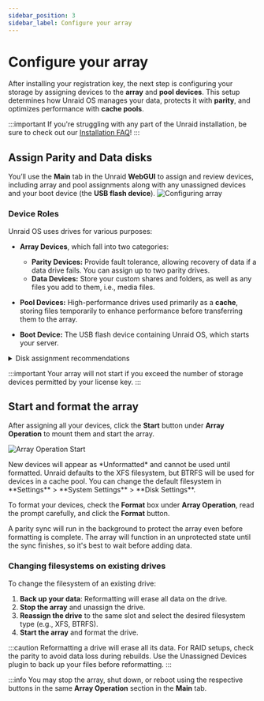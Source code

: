 ```yaml
---
sidebar_position: 3
sidebar_label: Configure your array
---
```


# Configure your array

After installing your registration key, the next step is configuring your storage by assigning devices to the **array** and **pool devices**. This setup determines how Unraid OS manages your data, protects it with **parity**, and optimizes performance with **cache pools**.

:::important
If you're struggling with any part of the Unraid installation, be sure to check out our [Installation FAQ](https://docs.unraid.net/unraid-os/faq/installation/)!
:::

## Assign Parity and Data disks

You’ll use the **Main** tab in the Unraid **WebGUI** to assign and review devices, including array and pool assignments along with any unassigned devices and your boot device (the **USB flash device**).
![Configuring array](/img/configuringarray1.png)

### Device Roles

Unraid OS uses drives for various purposes:

- **Array Devices**, which fall into two categories: 
  - **Parity Devices:** Provide fault tolerance, allowing recovery of data if a data drive fails. You can assign up to two parity drives.
  - **Data Devices:** Store your custom shares and folders, as well as any files you add to them, i.e., media files.

- **Pool Devices:** High-performance drives used primarily as a **cache**, storing files temporarily to enhance performance before transferring them to the array.

- **Boot Device:** The USB flash device containing Unraid OS, which starts your server.

<details>
    <summary>Disk assignment recommendations</summary>
    
    These disk assignment recommendations are crafted to optimize your Unraid array, enhancing performance, data protection, and future expandability. By following these, you can effectively maximize your storage devices and avoid common setup issues.

    1. **Select the largest parity device:**  
    Always choose the largest available storage device as your parity device(s). When expanding your array, data disks cannot exceed the size of your parity device(s). You should purchase the largest **HDD** for your initial parity device to avoid future limitations. For dual parity disks, all data disks must be smaller than the smallest parity disk.

    2. **Utilize HDDs for the array and SSD/NVMe drives for pools:**  
    For optimal performance, use **HDDs** as the primary storage devices in the array for general storage and parity protection. Assign **SSD** or **NVMe** drives to a **cache pool** or dedicated pool to enhance high-speed read and write operations. This setup improves overall performance by taking advantage of the strengths of each type of drive.

    3. **Protect cached data with a multi-device pool:**  
    To safeguard cached data, assign more than one device to the cache pool. A single device does not offer protection from data loss. Cache pools can be expanded on demand.

    :::warning
    SSD support is experimental in the array. Some SSDs may not perform well due to variations in TRIM/Discard implementation, which could lead to undesirable results. This does not apply to cache pools.
    :::

    :::note 
    SSD-based pools are optimal for applications and virtual machines, leveraging SSD performance for faster interactions.
    :::

</details>

:::important
Your array will not start if you exceed the number of storage devices permitted by your license key.
:::

## Start and format the array

After assigning all your devices, click the **Start** button under **Array Operation** to mount them and start the array.
 <div style={{ margin: 'auto', maxWidth: '500px'}}>

   ![Array Operation Start](/img/arrayoperation_start.png)

 </div>
New devices will appear as *Unformatted* and cannot be used until formatted. Unraid defaults to the XFS filesystem, but BTRFS will be used for devices in a cache pool. You can change the default filesystem in **Settings** > **System Settings** > **Disk Settings**.

To format your devices, check the **Format** box under **Array Operation**, read the prompt carefully, and click the **Format** button.

A parity sync will run in the background to protect the array even before formatting is complete. The array will function in an unprotected state until the sync finishes, so it's best to wait before adding data.

### Changing filesystems on existing drives  

To change the filesystem of an existing drive:  
1. **Back up your data**: Reformatting will erase all data on the drive. 
2. **Stop the array** and unassign the drive.
3. **Reassign the drive** to the same slot and select the desired filesystem type (e.g., XFS, BTRFS).
4. **Start the array** and format the drive.

:::caution
Reformatting a drive will erase all its data. For RAID setups, check the parity to avoid data loss during rebuilds. Use the Unassigned Devices plugin to back up your files before reformatting.
:::

:::info
You may stop the array, shut down, or reboot using the respective buttons in the same **Array Operation** section in the **Main** tab.
